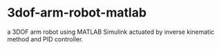 # 3dof-arm-robot-matlab
a 3DOF arm robot using MATLAB Simulink actuated by inverse kinematic method and PID controller.
